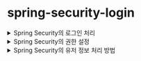 # spring-security-login

<details>
<summary>Spring Security의 로그인 처리</summary>

## 0. 개요

Spring Security로 로그인 기능을 구현하면 많은 이점이 있다.

1. 세션의 처리를 자동으로 해주고, 그 세션을 통해 유저의 정보를 파싱할 수 있다.
2. 보안적인 처리를  스프링 시큐리티에 의존하여 편하게 작업할 수 있다.
3. 권한 저리 처리를 스프링 시큐리티에 의존하여 편하게 작업할 수 있다. 

이 외에도 계정 만료 처리, 비밀번호 만료 처리 등 많은 처리를 손쉽게 할 수 있도록 도와주지만, 셋팅이 조금 복잡하고 어려운 것들이 많다.
그래서 그러한 것들을 하나씩 정리해보려고 한다.

## 1. Spring Security의 Login Config 셋팅

```java
public class SecurityConfig {
    /**
     * Spring Security에 대한 기본적인 설정을 정의하는 메서드입니다.
     * 이 메서드는 SecurityFilterChain을 생성하여 반환하는 Bean으로 등록됩니다.
     *
     * @param http HttpSecurity 객체, Spring Security 설정을 구성하기 위한 메서드가 제공됩니다.
     * @return SecurityFilterChain 객체, Spring Security 필터 체인을 나타냅니다.
     * @throws Exception HttpSecurity 구성 중에 발생할 수 있는 예외
     */
    @Bean
    public SecurityFilterChain filterChain(HttpSecurity http) throws Exception {
        return http
                    .csrf()
                .and()
                    .authorizeRequests()
                    .antMatchers("/admin").hasRole("ADMIN")
                    .antMatchers("/**").permitAll()
                .and()
                    .formLogin()
                    .loginPage("/login")
                    .loginProcessingUrl("/login")
                    .defaultSuccessUrl("/")
                .and()
                    .logout()
                    .logoutUrl("/logout")
                    .logoutSuccessUrl("/login")
                .and()
                    .build();

        // `csrf()`: CSRF(Cross-Site Request Forgery)에 대한 설정을 활성화합니다.
        // `authorizeRequests()`: 요청에 대한 접근 권한 설정을 시작합니다.
        // `antMatchers("/admin").hasRole("ADMIN")`: '/admin' 경로에 접근하기 위해 'ADMIN' 권한이 필요합니다.
        // `antMatchers("/**").permitAll()`: 모든 경로에 대한 접근을 허용합니다.
        // `formLogin()`: 폼 로그인에 관한 설정을 시작합니다.
        // 'loginPage("/login")' 로그인 페이지를 설정합니다 (Get 요청)
        // `loginProcessingUrl("/login")`: 로그인 처리를 담당하는 URL을 설정합니다. (Post 요청)
        // `defaultSuccessUrl("/")`: 로그인 성공 후 사용자를 리디렉션할 기본 URL을 설정합니다.
        // `logout()`: 로그아웃에 관한 설정을 시작합니다.
        // `logoutUrl("/logout")`: 로그아웃 처리를 담당하는 URL을 설정합니다.
        // `logoutSuccessUrl("/login")`: 로그아웃 성공 후 사용자를 리디렉션할 URL을 설정합니다.
        // `build()`: SecurityFilterChain을 빌드하여 반환합니다.
    }
```


위에 주석으로 다 달아두었지만 다시 설명을 한다.

예전에는 `WebSecurityConfigurerAdapter` 를 상속 받아서 오버라이딩으로 구현했으나, 현재는 빈으로 구현하고 있다.

![스크린샷 2023-06-01 오후 9 08 09](https://github.com/GiLik154/spring-security-login/assets/118507239/12347f31-d50b-4760-a3ec-b1b595870d57)

상세 정보에 들어가면 주석에 Bean으로 등록하는 방법을 친절하게 잘 적어뒀다.
쉽게 설명하면 and()가 하나의 괄호 라고 생각을 하면 편할 것 같다.
예시를 들어 

```java
		.and()
                    .formLogin()
                    .loginPage("/login")
                    .loginProcessingUrl("/login")
                    .defaultSuccessUrl("/")
                .and()
                    .logout()
                    .logoutUrl("/logout")
                    .logoutSuccessUrl("/login")
```

`formLogin()` 의 처리가 끝나면 and로 괄호를 닫고 `.logout()` 로 새로 괄호를 열어 코딩을 하는 느낌이었다. 따라서 위와 같이 줄을 정리해놓은면 가독성이 더 좋을 것 같다.

나의 셋팅을 하나씩 살펴보면
CSRF을 사용하고
”/admin” 사이트에는 ADMIN이라는 등급을 가지고 있는 유저만 접근이 가능하며
그 외 사이트는 모든 사람이 접근이 가능한다.
로그인 사이트는 “/login” 을 사용하며, 성공하면 “/”로 이동한다.
로그아웃 사이트는 “/logout”을 사용하며 로그아웃에 성공하면 “/login”으로 이동한다.

위와 같은 셋팅을 지니고 있다.

이후에 셋팅을 해야 하는 부분을 UserDetails부분이다.

## 2. Spring Security의 UserDetails셋팅

![무제](https://github.com/GiLik154/spring-security-login/assets/118507239/be23fd51-940f-4f96-a7e1-baed17fda53c)

위와 같이 설정을 하면 된다.
각 메소드는 주석을 달아놓았다.

여기서 우리가 주의깊게 봐야하는 부분이 몇 군대 있는데

![스크린샷 2023-06-01 오후 9 21 21](https://github.com/GiLik154/spring-security-login/assets/118507239/3955e0fd-1ed1-48f5-9d14-ba19a6348ea3)

우선 User을 가지고 있어야만 생성될 수 있도록 생성자를 만드는 부분이 필수적이다.
이 User의 정보를 가지고 검증을 하기 때문이다.

![Untitled (2)](https://github.com/GiLik154/spring-security-login/assets/118507239/cda151a9-bbbb-46fa-af6c-2a6fa326d0bd)

이런식으로 Password와 username을 반환해주어야 인증을 할 수 있다.
위에는 유저의 등급을 확인하는 구간도 있는데, 그 쪽은 이따 등급에 관해서 이야기를 할 때 설명하도록 하겠다.
자 이쯤에서 나는 궁금한 것이 생겼다.
대체 어떻게 저 user을 가지고 오는거지…?
우선 

## 3. Spring Security의 UserDetailsService셋팅

![Untitled (3)](https://github.com/GiLik154/spring-security-login/assets/118507239/10518d51-4634-46e9-bab6-b5c6e7b38c88)

`UserDetailsService`를 구현하면 위와 같은 형식으로 작성하게 된다.
UserDetails를 상속받은 `UserDetailsImp`를 리턴해주어야 한다.
여기서 각 ORM에 따라 조금은 다른 방식으로 처리가 될 것이다.
꼭 User을 반환할 필요는 없지만, 우리는 객체 지향 언어인 자바를 하고 있기에, 객체를 반환해주는 쪽으로 작업을 했다.

아니 대체 어디서 거쳐서 여기로 오는건가.. 싶었다.

## 4. Spring Security의 로그인 처리 로직?

![Untitled (4)](https://github.com/GiLik154/spring-security-login/assets/118507239/58c69055-89f2-42db-9d0b-a488ea56f3ab)

위의 코드에서 `DaoAuthenticationProvider` 에서 오는거였다.
`AuthenticationProcessingFilter` ****에서 username과 password를 받아 

`UsernamePasswordAuthenticationToken` 토큰 객체를 만들고
`AuthenticationManager` 에 전달된다. 이후 순차적으로 인증 처리를 진행 한다.

`DaoAuthenticationProvider` 에서는 `UserDetailsService` 를 사용해서 사용자 정보를 가지고 오고, `UserDetailsService` 는 username을 통해 `UserDetails` 를 반환한다. 반환된 `UserDetails`를 통해 

`DaoAuthenticationProvider` 는 비밀번호를 비교하여 인증 후에 `Authentication` 를 반환하고, 
*(정확히는 `DaoAuthenticationProvider` 부모인 `AbstractUserDetailsAuthenticationProvider` 에서 반환되는 것 같다.)*
`SecurityContextHolder`에 전달된다. 

즉, 로그인의 대부분의 처리는 `DaoAuthenticationProvider` 에서 처리가 된다는 이야기이다. 

## 5. 주저리 주저리

공부하면서 머리 깨지는 줄 알았다. 보면서 스프링 시큐리티 코드가 아름답다고 생각이 들기도 했다. 언젠가는 저런 코드를 내가 작성할 수 있을까? 라는 생각도 많이 들었고, 생각보다 시큐리티 코드가 굉장히 광범위하고 넓었다.
시큐리티를 공부하면 정말 공부할 게 많다는 이야기를 들었는데, 실제로 공부해보니 그 양이 어마어마 했다.
심지어 왜? 작동하는지에 대해서 의문을 가지는 사람조차 많지 않아 정보를 찾는데에 어려움이 많이 있었다.
내가 조사한 자로들이 여러분들게 조금이나마 도움이 되었으면 좋겠고, 더 나은 문서를 작업하기 위해 노력해보도록 하겠습니다.

  
</details>
 
  
<details>
<summary>Spring Security의 권한 설정</summary>
  
  ## 0. 개요

스프링 시

Spring Security의 권한을 이용하면 다양한 것을 쉽게 사용이 가능하다.
예를 들면 Admin 사이트에 권한이 없으면 접근하지 못하는 경우 등이 그렇다.

## 1. Spring Security의 Login Config 셋팅

  ![Untitled (2)](https://github.com/GiLik154/spring-security-login/assets/118507239/f1decf60-67a6-46e3-8aee-99e0b560cc96)

  ![Untitled (3)](https://github.com/GiLik154/spring-security-login/assets/118507239/16442a14-99ba-4e41-962d-dc999c483e63)


자세한 설명은 로그인에 관해서 적어놓은 글에 적어두었습니다.
위의 링크는 테스트를 위하여 설정하였습니다.

## 2. Enum 셋팅

![Untitled (4)](https://github.com/GiLik154/spring-security-login/assets/118507239/180f6b4b-e78b-44af-be8d-1a79d915b946)

테스틀 위하여 3가지 단계를 설정하였습니다.
또한 Spring Security의 경우 ROLE_이라는 접두사가 붙어야 하기 때문에 Get메소에 
`return "ROLE_" + name();` 와 같이 설정하였습니다.

ROLE_을 생략하고 싶다면

![Untitled (5)](https://github.com/GiLik154/spring-security-login/assets/118507239/bd4f2b3c-fea6-49ee-be99-a9e368a2eaa9)

위와 같이 `hasAnyAuthority` 를 사용하면 되긴한다.
하지만 스프링 시큐리티의 기본 로직은 ROLE_ 을 사용하기 때문에 권장하지는 않는 방법인 듯 하다.

## 3. UserDetails 셋팅

![Untitled (6)](https://github.com/GiLik154/spring-security-login/assets/118507239/6b7b9ab3-3096-4297-91e2-11e80c9c6a91)

이후 위와 같은 방식으로 사용자의 등급을 넣어주어야 한다.

![Untitled (7)](https://github.com/GiLik154/spring-security-login/assets/118507239/650a060c-51ad-4512-865b-de97f6c06f0c)

로그인을 하고 디버깅을 찍어보면 아래와 같이 정보들이 잘 들어가는 것을 볼 수 있다.

## 4-0 init

![Untitled (8)](https://github.com/GiLik154/spring-security-login/assets/118507239/cea82e00-eb4e-45d5-a88a-27b36bfc381c)

2개의 계정을 준비했고

![Untitled (9)](https://github.com/GiLik154/spring-security-login/assets/118507239/ce6b795e-0649-4241-932f-9b80776e4e56)

2개의 사이트를 준비하였다.

## 4-1 USER등급의 사이트 접속

우선 유저로 접속을 하면
  
<img width="421" alt="Untitled (10)" src="https://github.com/GiLik154/spring-security-login/assets/118507239/6abd6dba-bf1b-4899-9361-b5f11ccd0b3c">


user 사이트에는 접속이 잘 되나, 

<img width="464" alt="Untitled (11)" src="https://github.com/GiLik154/spring-security-login/assets/118507239/fd62ace0-31de-4dec-b9f7-de0aeee7fefb">

admin 사이트에는 접속이 안되는 것을 볼 수 있다. 

## 4-2 ADMIN 등급의 사이트 접속

admin의 경우는 user사이트에도 접속이 되고

<img width="446" alt="Untitled (12)" src="https://github.com/GiLik154/spring-security-login/assets/118507239/5abceb46-99dc-48dd-9b00-b85b7b3485d0">

admin 사이트에도 접속이 잘 되는것을 볼 수 있다.

<img width="456" alt="Untitled (13)" src="https://github.com/GiLik154/spring-security-login/assets/118507239/0fdf37b5-31c6-4be1-8534-cd08cc5050b4">

## 5. 결론

위와 같이 스프링 시큐리티의 권한을 이용하면 쉽게 사이트 별 접속 권한을 설정해 줄 수 있고
손 쉽게 코딩을 진행할 수 있다.
원래라면 인터셉터나 필터를 통해 우리가 구현해주어야 하는 부분을 쉽게 구현할 수 있다는 장점이 있다.
단점으로는 구현하는 것이 조금 까다롭고, `UserDetails` 을 필수로 구현을 하다 보니 개개인의 코딩 스타일에 맞지 않는 경우도 있을 수 있다는 생각이 든다.
하지만 편리하고 강력한 기능인 것을 확실하니, 알고 있다면 도움이 많이 될 것이라고 생각했다.
  
  
  
  
  
</details>

<details>
<summary>Spring Security의 유저 정보 처리 방법</summary>
  ## 0. 개요

Spring Security의 로그인 기능을 이용하면 유저의 정보를 받아오는 것이 매우 편해진다.
`UserDetails`의 정보를 알아서 파싱해주기 때문이다.
어떤식으로 파싱이되고, 어떻게 하면 정보들을 읽어올 수 있는지에 대해서 알아보려고 한다.

## 1. Spring Security의 처리 방법?

Spring Security는 세션을 사용하는 방법으로 로그인 처리를 진행한다.

![Untitled (14)](https://github.com/GiLik154/spring-security-login/assets/118507239/81adbf9d-2bcc-453d-b18d-6edd9759d15f)

로그인을 시도하면 JSESSIONID를 이렇게 반환하는것을 알 수 있다.
이것이 세션 키라는 것을 대부분의 사람들은 다 알고 있을 것이다.

![Untitled (15)](https://github.com/GiLik154/spring-security-login/assets/118507239/1792cd11-5915-4ab7-95c8-b0e903c4e2b1)

세션을 뜯어보기 위해서 위와 같은 코드를 작성했다.

![Untitled (16)](https://github.com/GiLik154/spring-security-login/assets/118507239/53fd63fd-79a3-4d2c-b2ba-bdfbea5cde4b)

`SPRING_SECURITY_CONTEXT` 를 통해서 `SecurityContext` 를 받아올 수 있고,
`SecurityContext` 안에는 `Authentication` 가 있는 것을 확인할 수 있다.
`Authentication` 의 안에는 `getPrincipal`룰 통해 `userDetailsImpl` 를 받아올 수 있는 것을 확인할 수 있다.
`userDetailsImpl` 은 우리가 이전에도 본 것 처럼 유저의 정보가 담겨있다.

`userDetailsImpl.getUsername()` 를 하면 이제 로그인 한 유저의 이름을 받아올 수 있게 된다.

위의 로직을 위해 세션을 보내주는 곳은

![Untitled (17)](https://github.com/GiLik154/spring-security-login/assets/118507239/867f7fca-32eb-4e47-bb3e-f6e546d239cb)

이곳이었다. 이곳에서 로직을 살펴보니
  
![Untitled (18)](https://github.com/GiLik154/spring-security-login/assets/118507239/2df6bfc0-563d-4bd9-8dd8-a8e2fca93a59)

위와 같은 로직을 실행 후에 `httpSession.setAttribute(springSecurityContextKey, context);` 를 하는 것을 살펴볼 수 있었다.

하지만 이렇게 매번 세션을 파싱해서 하는 방법은 너무 귀찮고 복잡하고 세션의 name을 외워야 하는 불상사가 있다. 이것을 해결해주기 위해서 스프링 부트는 2가지 방법을 더 제시해주고 있다.

## 2. Spring Boot에서 권하는 방법은?

![Untitled (19)](https://github.com/GiLik154/spring-security-login/assets/118507239/7688bd6c-0e40-4f51-8172-855455ca9521)

우선 2가지를 전체적으로 보면 이 차이이다.

`SecurityContextHolder`를 통해 `Authentication` 를 받아오거나
`Authentication` 를 매개 변수로 받아올 수 있다.

이것은 취향에 따라 다르지만, 결국 똑같이 작동한다는 것을 알 수 있다.
어느 쪽을 선택 하는 것이 가독성이 더 좋은지에 따라는 사람마다 다를 것이다.

## 3. User의 다른 정보를 가지고 오고 싶은데?

이건 아주 쉽다. 내가 구현한 `UserDetails` 에 get메소드만 더 넣어주면 된다.

![Untitled (20)](https://github.com/GiLik154/spring-security-login/assets/118507239/de6f8a25-680d-43f1-82aa-f21d1f352b93)

위와 같은 방식으로 말이다.
단 주의해야 할 점은, 보안적인 요소를 신경써서 어디까지 우리가 의존해도 될까? 를 고민하면 될 것 같다.

## 4. 결론

Spring Security에서 로그인을 하고 유저 정보를 읽어오는 로직이 궁금했다.
그래서 많이 찾아봤지만, 세션을 이용한다는 것을 빼고 어떤식으로 작동하는지에 대한 설명은 많지 않았다.
세션을 어디서 보내고, 어떤 이름으로 보내고 어떤 로직들이 처리가 되어야 하는지에 대한 내용이 많지 않아
조사하는데 시간이 조금 많이 걸렸다.
하지만 이렇게 조사하고 나니 조금 속이 시원하긴 하지만, 정말 복잡하게 얽혀있는 로직이라는 생각이 들었다.
이것을 알고 있다고 하여서 도움이 많이 되진 않겠지만, 그래도 나 처럼 궁금한 사람들에게는 도움이 되었으면 좋겠다.

</details>
